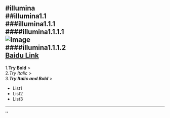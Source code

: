#illumina  
##illumina1.1  
###illumina1.1.1  
####illumina1.1.1.1  
![Image]()  
####illumina1.1.1.2  
[Baidu Link](http://www.baidu.com)
---
1.**Try Bold** >  
2.*Try Italic* >  
3.***Try Italic and Bold*** >   
* List1
* List2
* List3
---
'<Try Inline code>'
